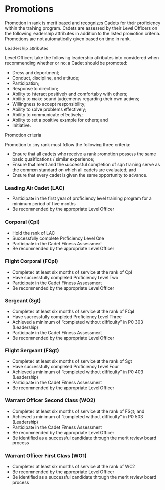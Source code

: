 # Promotions

Promotion in rank is merit based and recognizes Cadets for their proficiency within the training program. Cadets are assessed by their Level Officers on the following leadership attributes in addition to the listed promotion criteria. Promotions are not automatically given based on time in rank.

Leadership attributes


Level Officers take the following leadership attributes into considered when recommending whether or not a Cadet should be promoted:

* Dress and deportment;
* Conduct, discipline, and attitude;
* Participation;
* Response to direction;
* Ability to interact positively and comfortably with others;
* Ability to make sound judgements regarding their own actions;
* Willingness to accept responsibility;
* Ability to solve problems effectively;
* Ability to communicate effectively;
* Ability to set a positive example for others; and
* Initiative.

Promotion criteria


Promotion to any rank must follow the following three criteria:

* Ensure that all cadets who receive a rank promotion possess the same basic qualifications / similar experience;
* Ensure that merit and the successful completion of sqn training serve as the common standard on which all cadets are evaluated; and
* Ensure that every cadet is given the same opportunity to advance.

### Leading Air Cadet (LAC)&#xD;

* Participate in the first year of proficiency level training program for a minimum period of five months
* Be recommended by the appropriate Level Officer

### Corporal (Cpl)&#xD;

* Hold the rank of LAC
* Successfully complete Proficiency Level One
* Participate in the Cadet Fitness Assessment
* Be recommended by the appropriate Level Officer

### Flight Corporal (FCpl)&#xD;

* Completed at least six months of service at the rank of Cpl
* Have successfully completed Proficiency Level Two
* Participate in the Cadet Fitness Assessment
* Be recommended by the appropriate Level Officer

### Sergeant (Sgt)&#xD;

* Completed at least six months of service at the rank of FCpl
* Have successfully completed Proficiency Level Three
* Achieved a minimum of “completed without difficulty” in PO 303 (Leadership)
* Participate in the Cadet Fitness Assessment
* Be recommended by the appropriate Level Officer

### Flight Sergeant (FSgt)&#xD;

* Completed at least six months of service at the rank of Sgt
* Have successfully completed Proficiency Level Four
* Achieved a minimum of “completed without difficulty” in PO 403 (Leadership)
* Participate in the Cadet Fitness Assessment
* Be recommended by the appropriate Level Officer

### Warrant Officer Second Class (WO2)&#xD;

* Completed at least six months of service at the rank of FSgt; and
* Achieved a minimum of “completed without difficulty” in PO 503 (Leadership)
* Participate in the Cadet Fitness Assessment
* Be recommended by the appropriate Level Officer
* Be identified as a successful candidate through the merit review board process

### Warrant Officer First Class (WO1)&#xD;

* Completed at least six months of service at the rank of WO2
* Be recommended by the appropriate Level Officer
* Be identified as a successful candidate through the merit review board process